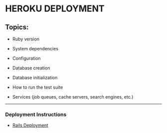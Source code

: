 # HEROKU DEPLOYMENT

## Topics:

* Ruby version

* System dependencies

* Configuration

* Database creation

* Database initialization

* How to run the test suite

* Services (job queues, cache servers, search engines, etc.)

---
### Deployment Instructions
- [Rails Deployment](/Heroku_Rails.md)
